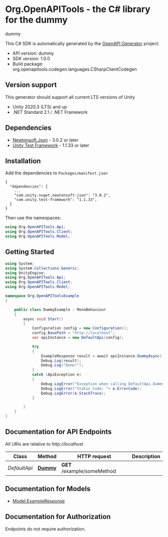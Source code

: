 # Org.OpenAPITools - the C# library for the dummy

dummy

This C# SDK is automatically generated by the [OpenAPI Generator](https://openapi-generator.tech) project:

- API version: dummy
- SDK version: 1.0.0
- Build package: org.openapitools.codegen.languages.CSharpClientCodegen

<a id="version-support"></a>
## Version support
This generator should support all current LTS versions of Unity
- Unity 2020.3 (LTS) and up
- .NET Standard 2.1 / .NET Framework

<a id="dependencies"></a>
## Dependencies

- [Newtonsoft.Json](https://docs.unity3d.com/Packages/com.unity.nuget.newtonsoft-json@3.0/manual/index.html) - 3.0.2 or later
- [Unity Test Framework](https://docs.unity3d.com/Packages/com.unity.test-framework@1.1/manual/index.html) - 1.1.33 or later

<a id="installation"></a>
## Installation
Add the dependencies to `Packages/manifest.json`
```
{
  "dependencies": {
    ...
    "com.unity.nuget.newtonsoft-json": "3.0.2",
    "com.unity.test-framework": "1.1.33",
  }
}
```

Then use the namespaces:
```csharp
using Org.OpenAPITools.Api;
using Org.OpenAPITools.Client;
using Org.OpenAPITools.Model;
```

<a id="getting-started"></a>
## Getting Started

```csharp
using System;
using System.Collections.Generic;
using UnityEngine;
using Org.OpenAPITools.Api;
using Org.OpenAPITools.Client;
using Org.OpenAPITools.Model;

namespace Org.OpenAPIToolsExample
{

    public class DummyExample : MonoBehaviour
    {
        async void Start()
        {
            Configuration config = new Configuration();
            config.BasePath = "http://localhost";
            var apiInstance = new DefaultApi(config);

            try
            {
                ExampleResponse result = await apiInstance.DummyAsync();
                Debug.Log(result);
                Debug.Log("Done!");
            }
            catch (ApiException e)
            {
                Debug.LogError("Exception when calling DefaultApi.Dummy: " + e.Message );
                Debug.LogError("Status Code: "+ e.ErrorCode);
                Debug.LogError(e.StackTrace);
            }

        }
    }
}
```

<a id="documentation-for-api-endpoints"></a>
## Documentation for API Endpoints

All URIs are relative to *http://localhost*

Class | Method | HTTP request | Description
------------ | ------------- | ------------- | -------------
*DefaultApi* | [**Dummy**](DefaultApi.md#dummy) | **GET** /example/someMethod | 


<a id="documentation-for-models"></a>
## Documentation for Models

 - [Model.ExampleResponse](ExampleResponse.md)


<a id="documentation-for-authorization"></a>
## Documentation for Authorization

Endpoints do not require authorization.

